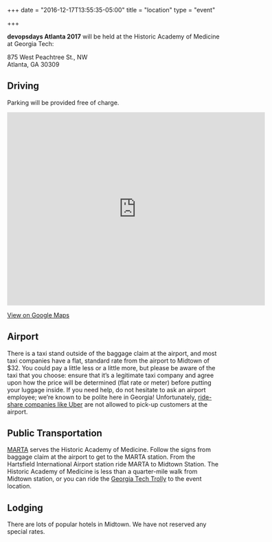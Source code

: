 +++
date = "2016-12-17T13:55:35-05:00"
title = "location"
type = "event"

+++

**devopsdays Atlanta 2017** will be held at the Historic Academy of Medicine at Georgia Tech:

875 West Peachtree St., NW<br>
Atlanta, GA 30309

## Driving

Parking will be provided free of charge.

<iframe src="https://www.google.com/maps/embed?pb=!1m18!1m12!1m3!1d3316.3149764327604!2d-84.38891028492215!3d33.77836348068135!2m3!1f0!2f0!3f0!3m2!1i1024!2i768!4f13.1!3m3!1m2!1s0x88f50467cecb6c7f%3A0x711487abe50b65de!2sAcademy+of+Medicine!5e0!3m2!1sen!2sus!4v1454538897102" width="600" height="450" frameborder="0" style="border:0" allowfullscreen></iframe>

[View on Google Maps](https://goo.gl/maps/QjHRM8LhG8L2)

## Airport

There is a taxi stand outside of the baggage claim at the airport, and most taxi companies have a flat, standard rate from the airport to Midtown of $32. You could pay a little less or a little more, but please be aware of the taxi that you choose: ensure that it’s a legitimate taxi company and agree upon how the price will be determined (flat rate or meter) before putting your luggage inside. If you need help, do not hesitate to ask an airport employee; we’re known to be polite here in Georgia! Unfortunately, [ride-share companies like Uber](http://www.marketplace.org/2015/11/24/business/taxi-and-uber-fight-curb-atlanta-airport) are not allowed to pick-up customers at the airport.

## Public Transportation

[MARTA](http://www.itsmarta.com/) serves the Historic Academy of Medicine. Follow the signs from baggage claim at the airport to get to the MARTA station. From the Hartsfield International Airport station ride MARTA to Midtown Station. The Historic Academy of Medicine is less than a quarter-mile walk from Midtown station, or you can ride the [Georgia Tech Trolly](http://pts.gatech.edu/Documents/trolley%20rambler%2014%2015%20map.pdf) to the event location.

## Lodging

There are lots of popular hotels in Midtown. We have not reserved any special rates.
